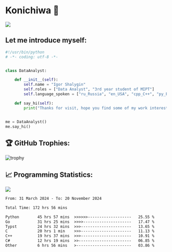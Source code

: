 # Konichiwa 👋
![](https://komarev.com/ghpvc/?username=IgorFandre&color=brightgreen)

## Let me introduce myself:
```py
#!/usr/bin/python
# -*- coding: utf-8 -*-


class DataAnalyst:

    def __init__(self):
        self.name = "Igor Shalygin"
        self.roles = ["Data Analyst", "3rd year student of MIPT"]
        self.language_spoken = ["ru_Russia", "en_USA", "cpp_C++", "py_Python", "go_Golang"]

    def say_hi(self):
        print("Thanks for visit, hope you find some of my work interesting.")


me = DataAnalyst()
me.say_hi()
```

## 🏆 GitHub Trophies:
![trophy](https://github-profile-trophy.vercel.app/?username=IgorFandre&title=MultiLanguage,Repositories,Commits,Experience,PullRequest,Reviews)

## 📈 Programming Statistics:

![](https://github-profile-summary-cards.vercel.app/api/cards/profile-details?username=IgorFandre&theme=solarized_dark)

<!--START_SECTION:waka-->

```txt
From: 31 March 2024 - To: 20 November 2024

Total Time: 172 hrs 56 mins

Python        45 hrs 57 mins  >>>>>>-------------------   25.55 %
Go            31 hrs 25 mins  >>>>---------------------   17.47 %
Typst         24 hrs 32 mins  >>>----------------------   13.65 %
C             20 hrs 1 min    >>>----------------------   11.13 %
C++           19 hrs 37 mins  >>>----------------------   10.91 %
C#            12 hrs 19 mins  >>-----------------------   06.85 %
Other         6 hrs 56 mins   >------------------------   03.86 %
```

<!--END_SECTION:waka-->
